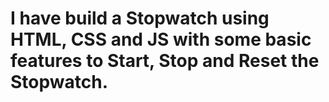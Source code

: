 # I have build a Stopwatch using HTML, CSS and JS with some basic features to Start, Stop and Reset the Stopwatch.
